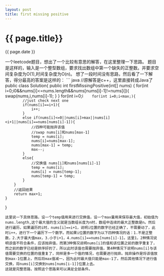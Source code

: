 ```yaml
---
layout: post
title: first missing positive
---
```

{{ page.title}}
===============
<p class="meta">{{ page.date }}</p>
一个leetcode题目，想出了一个比较有意思的解答，在这里整理一下思路。
题目是这样的，输入是一个整型数组，要求找出数组中第一个缺失的正整数。并要求空间复杂度为O(1),时间复杂度为O(n)。
想了一段时间没有思路，然后看了一下解答，得分最高的答案是这样的：
``` java
//原解答是c++，这里直接转成Java了
public class Solution{
    public int firstMissingPositive(int[] nums) {
        for(int i=0;i<n;i++){
            while(nums[i]>0&&nums[i]<=nums.length&&nums[nums[i]-1]!=nums[i]){
                swap(nums,i,nums[i]-1);
            }
        }
        for(int i=0;i<n;i++){
            if(nums[i]!=i+1){
                return i+1;
            }
        }
        return n+1;
    }
    public void swap(int[] arr,x,y){
        int temp = arr[x];
        arr[x] = arr[y];
        arr[y] = temp;
    }
}
```
这个解法的思路大概就是，将数组进行一遍遍历，大于0，nums.length,且和需要交换值不是同一个数值时，将nums[i]和nums[nums[i]-1]进行交换。然后进行第二遍遍历，第一个nums[i]!=i+1的值就是返回的结果。
这个解法思路比较清晰，我看了下，其他大部分解答都是按照这个思路来的，使用交换这个思路可以完美的解决空间复杂度O(1)的要求。两个不相嵌套的循环之后，时间复杂度仍然是O(n)。但是这里第一个for循环中嵌套了一个while循环，这样虽然最多还是进行n次遍历，但是实际上时间复杂度变成了O(n^2)。
其实仔细想，完全不需要进行第二个for循环，完全可以按照这个思路来，从位置0开始遍历，然后如果位置0上的值不是1(也就是i+1)的话，就将位置0上的数字进行交换，一直交换到为1为止，如果最终找不到1，则第一个缺少的数字就是1，这个过程完全可以一个循环完成。一开始也是用for里面嵌套while的方法，后来想办法把它给替换掉了。下面是具体的代码：
``` java
public class Solution {
    public int firstMissingPositive(int[] nums) {
        int temp = 0;
        int max = nums.length;//最大值
        
        for(int i=0;i<max;){
            //just check next one
            if(nums[i]==i+1){
                i++;
            }
            else if(nums[i]<=0||nums[i]>max||nums[i]<i+1||nums[i]==nums[nums[i]-1]){
                //四种可能抛弃该值
                //swap nums[i]和nums[max-1]
                temp = nums[i];
                nums[i]=nums[max-1];
                nums[max-1] = temp;
                max--;
            }
            else{
                //交换值 nums[i]和nums[nums[i]-1]
                temp = nums[i];
                nums[i] = nums[temp-1];
                nums[temp-1] = temp;
            }
        }
        //返回结果
        return max+1;
    }
}
```
这里说一下具体思路，设一个temp值用来进行交换值，设一个max量用来保存最大值，初始值为nums.length,这个最大值的含义就是当数组长度为n时，数组中连续的最大正整数是n。然后进行遍历，如果遍历的i时，nums[i]==i+1，说明i位置的数字已经正确了，不需要动了，此时i++，进行下一个遍历下一个数字。而如果i位置的数字为以下四种情况的话：1.不是正整数，2.大于最大值max，3.小于i+1，4.nums[i]==nums[nums[i]-1]。这里1，2种情况说明该值不符合条件，应该抛弃值，而第3种情况说明nums[i]的值和该位置之前的数字重复了，而之前的数字已经是排序好的了，所以此时该值也需要抛弃值，第4种情况下说明nums[i]与该值需要交换的位置的值重复了，同样是多一个值的情况，也需要进行抛弃。抛弃操作是将该值放到max-1位置上，然后将max值减一，因为此时最大值只能是max-1了。然后其他情况下进行值交换，将nums[i]交换到nums[nums[i-1]]位置上去。
这就是完整思路，按照这个思路来可以满足全部条件。